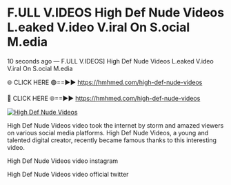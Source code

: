 # F.ULL V.IDEOS High Def Nude Videos L.eaked V.ideo V.iral On S.ocial M.edia

10 seconds ago — F.ULL V.IDEOS] High Def Nude Videos L.eaked V.ideo V.iral On S.ocial M.edia

🌐 CLICK HERE 🟢==►► https://hmhmed.com/high-def-nude-videos

🔴 CLICK HERE 🌐==►► https://hmhmed.com/high-def-nude-videos

[![High Def Nude Videos](https://i.imgur.com/dJHk4Zq.gif)](https://hmhmed.com/high-def-nude-videos)

High Def Nude Videos video took the internet by storm and amazed viewers on various social media platforms. High Def Nude Videos, a young and talented digital creator, recently became famous thanks to this interesting video.

High Def Nude Videos video instagram

High Def Nude Videos video official twitter